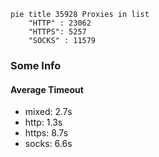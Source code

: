 
```mermaid
pie title 35928 Proxies in list
    "HTTP" : 23062
    "HTTPS": 5257
    "SOCKS" : 11579
```

### Some Info
#### Average Timeout

- mixed: 2.7s
- http: 1.3s
- https: 8.7s
- socks: 6.6s